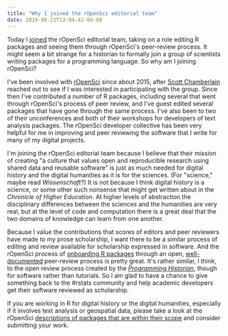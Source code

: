 ```yaml
---
title: "Why I joined the rOpenSci editorial team"
date: 2018-06-22T13:04:42-04:00
---
```


Today I [joined](https://ropensci.org/blog/2018/06/22/new_editors/) the rOpenSci editorial team, taking on a role editing R packages and seeing them through rOpenSci's peer-review process. It might seem a bit strange for a historian to formally join a group of scientists writing packages for a programming language. So why am I joining rOpenSci?

I've been involved with [rOpenSci](https://ropensci.org/about/) since about 2015, after [Scott Chamberlain](https://scottchamberlain.info/) reached out to see if I was interested in participating with the group. Since then I've contributed a number of R packages, including several that went through rOpenSci's process of peer review, and I've guest edited several packages that have gone through the same process. I've also been to two of their unconferences and both of their workshops for developers of text analysis packages. The rOpenSci developer collective has been very helpful for me in improving and peer reviewing the software that I write for many of my digital projects.

I'm joining the rOpenSci editorial team because I believe that their mission of creating "a culture that values open and reproducible research using shared data and reusable software" is just as much needed for digital history and the digital humanities as it is for the sciences. (For "science," maybe read *Wissenschaft*?) It is not because I think digital history is a science, or some other such nonsense that might get written about in the *Chronicle of Higher Education*. At higher levels of abstraction the disciplinary differences between the sciences and the humanities are very real, but at the level of code and computation there is a great deal that the two domains of knowledge can learn from one another. 

Because I value the contributions that scores of editors and peer reviewers have made to my prose scholarship, I want there to be a similar process of editing and review available for scholarship expressed in software. And the rOpenSci process of [onboarding R packages](https://github.com/ropensci/onboarding/#readme) through an open, [well-documented](https://ropensci.github.io/dev_guide/) peer-review process is pretty great. It's rather similar, I think, to the open review process created by the [*Programming Historian*](https://programminghistorian.org/), though for software rather than tutorials. So I am glad to have a chance to give something back to the #rstats community and help academic developers get their software reviewed as scholarship.

If you are working in R for digital history or the digital humanities, especially if it involves text analysis or geospatial data, please take a look at the rOpenSci [descriptions of packages that are within their scope](https://ropensci.github.io/dev_guide/policies.html#aims-and-scope) and consider submitting your work.
